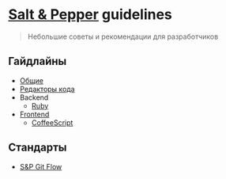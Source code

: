 # [Salt & Pepper](http://saltpepper.ru) guidelines
> Небольшие советы и рекомендации для разработчиков

## Гайдлайны

* [Общие](guides/common.md)
* [Редакторы кода](guides/editors.md)
* Backend
  * [Ruby](guides/ruby.md)
* [Frontend](guides/frontend.md)
  * [CoffeeScript](guides/coffeescript.md)

## Стандарты

* [S&P Git Flow](standarts/gitflow.md)

